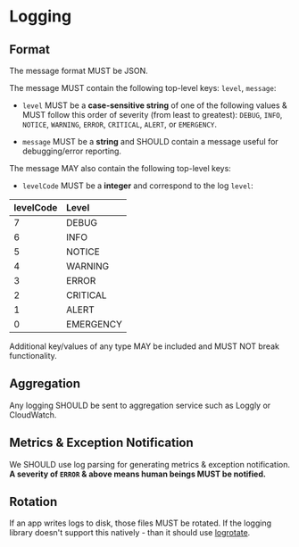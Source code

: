 # Logging

## Format

The message format MUST be JSON.

The message MUST contain the following top-level keys: `level`, `message`:

- `level` MUST be a **case-sensitive string** of one of the following values & MUST follow this order of severity (from least to greatest): `DEBUG`, `INFO`, `NOTICE`, `WARNING`, `ERROR`, `CRITICAL`, `ALERT`, or `EMERGENCY`.

- `message` MUST be a **string** and SHOULD contain a message useful for debugging/error reporting.

The message MAY also contain the following top-level keys:

- `levelCode` MUST be a **integer** and correspond to the log `level`:

| levelCode      | Level          |
| :------------- | :------------- |
| 7              | DEBUG          |
| 6              | INFO           |
| 5              | NOTICE         |
| 4              | WARNING        |
| 3              | ERROR          |
| 2              | CRITICAL       |
| 1              | ALERT          |
| 0              | EMERGENCY      |

Additional key/values of any type MAY be included and MUST NOT break functionality.

## Aggregation

Any logging SHOULD be sent to aggregation service such as Loggly or CloudWatch.

## Metrics & Exception Notification

We SHOULD use log parsing for generating metrics & exception notification.  
**A severity of `ERROR` & above means human beings MUST be notified.**

## Rotation

If an app writes logs to disk, those files MUST be rotated.
If the logging library doesn't support this natively - than it should use [logrotate](https://linux.die.net/man/8/logrotate).
